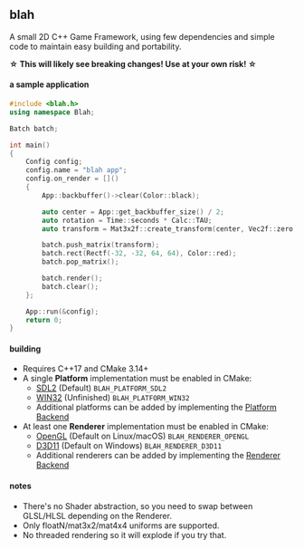 ## blah
A small 2D C++ Game Framework, using few dependencies and simple code to maintain easy building and portability.

**☆ This will likely see breaking changes! Use at your own risk! ☆**

#### a sample application

```cpp
#include <blah.h>
using namespace Blah;

Batch batch;

int main()
{
    Config config;
    config.name = "blah app";
    config.on_render = []()
    {
        App::backbuffer()->clear(Color::black);

        auto center = App::get_backbuffer_size() / 2;
        auto rotation = Time::seconds * Calc::TAU;
        auto transform = Mat3x2f::create_transform(center, Vec2f::zero, Vec2f::one, rotation);

        batch.push_matrix(transform);
        batch.rect(Rectf(-32, -32, 64, 64), Color::red);
        batch.pop_matrix();

        batch.render();
        batch.clear();
    };

    App::run(&config);
    return 0;
}

```

#### building
 - Requires C++17 and CMake 3.14+
 - A single **Platform** implementation must be enabled in CMake:
	- [SDL2](https://github.com/NoelFB/blah/blob/master/src/internal/platform_sdl2.cpp) (Default) `BLAH_PLATFORM_SDL2`
	- [WIN32](https://github.com/NoelFB/blah/blob/master/src/internal/platform_win32.cpp) (Unfinished) `BLAH_PLATFORM_WIN32`
	- Additional platforms can be added by implementing the [Platform Backend](https://github.com/NoelFB/blah/blob/master/src/internal/platform.h)
 - At least one **Renderer** implementation must be enabled in CMake:
	- [OpenGL](https://github.com/NoelFB/blah/blob/master/src/internal/renderer_gl.cpp) (Default on Linux/macOS) `BLAH_RENDERER_OPENGL`
	- [D3D11](https://github.com/NoelFB/blah/blob/master/src/internal/renderer_d3d11.cpp) (Default on Windows) `BLAH_RENDERER_D3D11`
	- Additional renderers can be added by implementing the [Renderer Backend](https://github.com/NoelFB/blah/blob/master/src/internal/renderer.h)
 
#### notes
 - There's no Shader abstraction, so you need to swap between GLSL/HLSL depending on the Renderer.
 - Only floatN/mat3x2/mat4x4 uniforms are supported.
 - No threaded rendering so it will explode if you try that.
